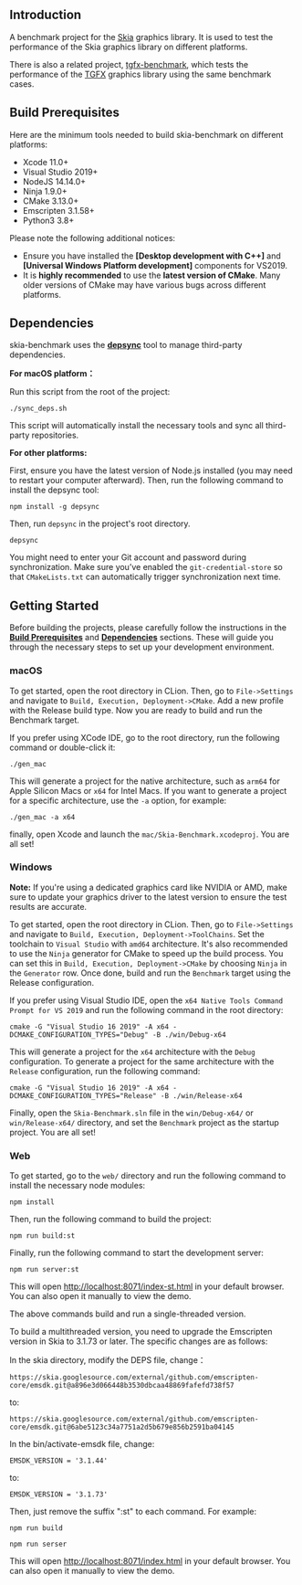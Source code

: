 ## Introduction
A benchmark project for the [Skia](https://skia.org/) graphics library. It is used to test the 
performance of the Skia graphics library on different platforms.

There is also a related project, [tgfx-benchmark](https://github.com/libpag/tgfx-benchmark), which
tests the performance of the [TGFX](https://github.com/Tencent/tgfx) graphics library using the same
benchmark cases.

## Build Prerequisites

Here are the minimum tools needed to build skia-benchmark on different platforms:

- Xcode 11.0+
- Visual Studio 2019+
- NodeJS 14.14.0+
- Ninja 1.9.0+
- CMake 3.13.0+
- Emscripten 3.1.58+
- Python3 3.8+


Please note the following additional notices:

- Ensure you have installed the **[Desktop development with C++]** and **[Universal Windows Platform development]** components for VS2019.
- It is **highly recommended** to use the **latest version of CMake**. Many older versions of CMake may have various bugs across different platforms.

## Dependencies

skia-benchmark uses the [**depsync**](https://github.com/domchen/depsync) tool to manage third-party dependencies.

**For macOS platform：**

Run this script from the root of the project:

```
./sync_deps.sh
```

This script will automatically install the necessary tools and sync all third-party repositories.

**For other platforms:**

First, ensure you have the latest version of Node.js installed (you may need to restart your computer afterward).
Then, run the following command to install the depsync tool:

```
npm install -g depsync
```

Then, run `depsync` in the project's root directory.

```
depsync
```

You might need to enter your Git account and password during synchronization. Make sure you’ve
enabled the `git-credential-store` so that `CMakeLists.txt` can automatically trigger synchronization
next time.

## Getting Started

Before building the projects, please carefully follow the instructions in the
[**Build Prerequisites**](https://github.com/libpag/skia-benchmark?tab=readme-ov-file#build-prerequisites)
and [**Dependencies**](https://github.com/libpag/skia-benchmark?tab=readme-ov-file#dependencies) sections.
These will guide you through the necessary steps to set up your development environment.

### macOS
To get started, open the root directory in CLion. Then, go to `File->Settings` and navigate to
`Build, Execution, Deployment->CMake`. Add a new profile with the Release build type. Now you are
ready to build and run the Benchmark target.

If you prefer using XCode IDE, go to the root directory, run the following command or double-click
it:

```
./gen_mac
```

This will generate a project for the native architecture, such as `arm64` for Apple Silicon Macs or
`x64` for Intel Macs. If you want to generate a project for a specific architecture, use the `-a`
option, for example:

```
./gen_mac -a x64
```    

finally, open Xcode and launch the `mac/Skia-Benchmark.xcodeproj`. You are all set!

### Windows

**Note:** If you're using a dedicated graphics card like NVIDIA or AMD, make sure to update your
graphics driver to the latest version to ensure the test results are accurate.

To get started, open the root directory in CLion. Then, go to `File->Settings` and navigate to
`Build, Execution, Deployment->ToolChains`. Set the toolchain to `Visual Studio` with `amd64`
 architecture. It's also recommended to use the `Ninja` generator for CMake to
speed up the build process. You can set this in `Build, Execution, Deployment->CMake` by choosing
`Ninja` in the `Generator` row. Once done, build and run the `Benchmark` target using the Release
configuration.

If you prefer using Visual Studio IDE, open the `x64 Native Tools Command Prompt for VS 2019` and
run the following command in the root directory:

```
cmake -G "Visual Studio 16 2019" -A x64 -DCMAKE_CONFIGURATION_TYPES="Debug" -B ./win/Debug-x64
```

This will generate a project for the `x64` architecture with the `Debug` configuration. To generate
a project for the same architecture with the `Release` configuration, run the following command:

```
cmake -G "Visual Studio 16 2019" -A x64 -DCMAKE_CONFIGURATION_TYPES="Release" -B ./win/Release-x64
```

Finally, open the `Skia-Benchmark.sln` file in the `win/Debug-x64/` or `win/Release-x64/` directory, and set
the `Benchmark` project as the startup project. You are all set!

### Web
To get started, go to the `web/` directory and run the following command to install the necessary
node modules:

```
npm install
```

Then, run the following command to build the project:

```
npm run build:st
```

Finally, run the following command to start the development server:

```
npm run server:st
```
This will open [http://localhost:8071/index-st.html](http://localhost:8071/index-st.html)
in your default browser. You can also open it manually to view the demo.

The above commands build and run a single-threaded version.

To build a multithreaded version, you need to upgrade the Emscripten version in Skia to 3.1.73 or later. The specific changes are as follows:

In the skia directory, modify the DEPS file, change：
```
https://skia.googlesource.com/external/github.com/emscripten-core/emsdk.git@a896e3d066448b3530dbcaa48869fafefd738f57
```
to:
```
https://skia.googlesource.com/external/github.com/emscripten-core/emsdk.git@6abe5123c34a7751a2d5b679e856b2591ba04145
```
In the bin/activate-emsdk file, change:
```
EMSDK_VERSION = '3.1.44'
```
to:
```
EMSDK_VERSION = '3.1.73'
```
Then, just remove the suffix ":st" to each command. For example:

```
npm run build

npm run serser
``` 
This will open [http://localhost:8071/index.html](http://localhost:8071/index.html)
in your default browser. You can also open it manually to view the demo.

